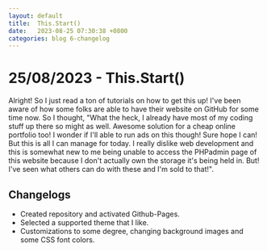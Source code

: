 ```yaml
---
layout: default
title:  This.Start()
date:   2023-08-25 07:30:38 +0800
categories: blog 6-changelog
---
```


<h1>25/08/2023 - This.Start()</h1>

<p>Alright! So I just read a ton of tutorials on how to get this up! I've been aware of how some folks are able to have their website on GitHub for some time now. So I thought, "What the heck, I already have most of my coding stuff up there so might as well. Awesome solution for a cheap online portfolio too! I wonder if I'll able to run ads on this though! Sure hope I can! But this is all I can manage for today. I really dislike web development and this is somewhat new to me being unable to access the PHPadmin page of this website because I don't actually own the storage it's being held in. But! I've seen what others can do with these and I'm sold to that!".</p>
        
<h2>Changelogs</h2>
<ul>
<li>Created repository and activated Github-Pages.</li>
<li>Selected a supported theme that I like.</li>
<li>Customizations to some degree, changing background images and some CSS font colors.</li>
</ul>